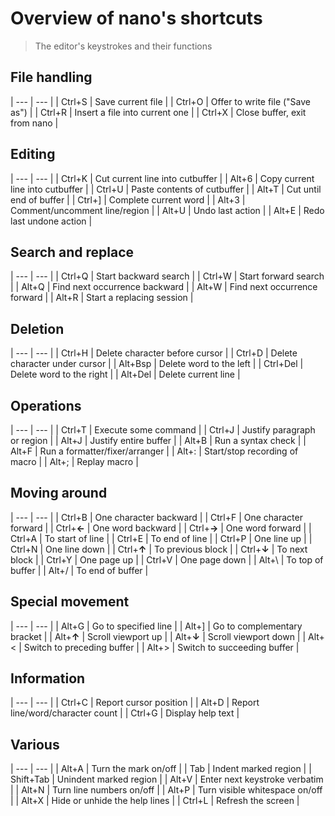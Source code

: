 Overview of nano's shortcuts
==================================

> The editor's keystrokes and their functions

 ## File handling
| --- | --- |
| Ctrl+S    | Save current file |
| Ctrl+O | Offer to write file ("Save as") |
| Ctrl+R | Insert a file into current one |
| Ctrl+X | Close buffer, exit from nano |

## Editing
| --- | --- |
| Ctrl+K    | Cut current line into cutbuffer |
| Alt+6 | Copy current line into cutbuffer |
| Ctrl+U | Paste contents of cutbuffer |
| Alt+T | Cut until end of buffer |
| Ctrl+] | Complete current word |
| Alt+3 | Comment/uncomment line/region |
| Alt+U | Undo last action |
| Alt+E | Redo last undone action |

## Search and replace
| --- | --- |
| Ctrl+Q    | Start backward search |
| Ctrl+W | Start forward search |
| Alt+Q | Find next occurrence backward |
| Alt+W | Find next occurrence forward |
| Alt+R | Start a replacing session |

## Deletion
| --- | --- |
| Ctrl+H | Delete character before cursor |
| Ctrl+D | Delete character under cursor |
| Alt+Bsp | Delete word to the left |
| Ctrl+Del    | Delete word to the right |
| Alt+Del | Delete current line |

## Operations
| --- | --- |
| Ctrl+T    | Execute some command |
| Ctrl+J | Justify paragraph or region |
| Alt+J | Justify entire buffer |
| Alt+B | Run a syntax check |
| Alt+F | Run a formatter/fixer/arranger |
| Alt+: | Start/stop recording of macro |
| Alt+; | Replay macro |
 
## Moving around
| --- | --- |
| Ctrl+B    | One character backward |
| Ctrl+F | One character forward |
| Ctrl+**←** | One word backward |
| Ctrl+**→** | One word forward |
| Ctrl+A | To start of line |
| Ctrl+E | To end of line |
| Ctrl+P | One line up |
| Ctrl+N | One line down |
| Ctrl+**↑** | To previous block |
| Ctrl+**↓** | To next block |
| Ctrl+Y | One page up |
| Ctrl+V | One page down |
| Alt+\ | To top of buffer |
| Alt+/ | To end of buffer |

## Special movement
| --- | --- |
| Alt+G     | Go to specified line |
| Alt+] | Go to complementary bracket |
| Alt+**↑** | Scroll viewport up |
| Alt+**↓** | Scroll viewport down |
| Alt+< | Switch to preceding buffer |
| Alt+> | Switch to succeeding buffer |

## Information
| --- | --- |
| Ctrl+C    | Report cursor position |
| Alt+D | Report line/word/character count |
| Ctrl+G | Display help text |

## Various
| --- | --- |
| Alt+A | Turn the mark on/off |
| Tab | Indent marked region |
| Shift+Tab    | Unindent marked region |
| Alt+V | Enter next keystroke verbatim |
| Alt+N | Turn line numbers on/off |
| Alt+P | Turn visible whitespace on/off |
| Alt+X | Hide or unhide the help lines |
| Ctrl+L | Refresh the screen |
